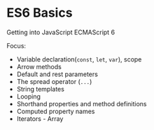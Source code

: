 # ES6 Basics

Getting into JavaScript ECMAScript 6

Focus:

- Variable declaration(`const`, `let`, `var`), scope
- Arrow methods
- Default and rest parameters
- The spread operator (`...`)
- String templates
- Looping
- Shorthand properties and method definitions
- Computed property names
- Iterators - Array
